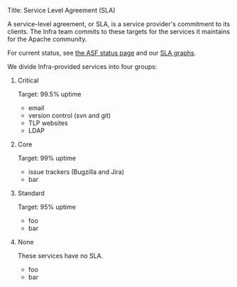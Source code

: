 Title: Service Level Agreement (SLA)

A service-level agreement, or SLA, is a service provider's commitment to its clients. The Infra team commits to these targets for the services it maintains for the Apache community.

For current status, see <a href="https://status.apache.org/" target="_blank">the ASF status page</a> and our <a href="https://www.apache.org/uptime/" target="_blank">SLA graphs</a>.

We divide Infra-provided services into four groups:

1. Critical

   Target: 99.5% uptime
   * email
   * version control (svn and git)
   * TLP websites
   * LDAP

1. Core

   Target: 99% uptime
   * issue trackers (Bugzilla and Jira)
   * bar

1. Standard

   Target: 95% uptime
   * foo
   * bar

1. None

   These services have no SLA.
   * foo
   * bar
